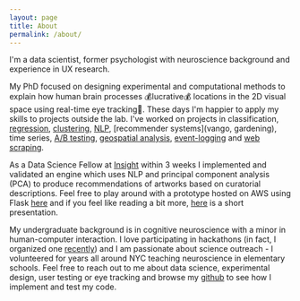 ```yaml
---
layout: page
title: About
permalink: /about/
---
```


I'm a data scientist, former psychologist with neuroscience background and experience in UX research.

My PhD focused on designing experimental and computational methods to explain how human brain processes 💰lucrative💰 locations in the 2D visual space using real-time eye tracking👀. These days I'm happier to apply my skills to projects outside the lab. I've worked on projects in classification, [regression](https://zuzannna.github.io/Healthy-Trees/), [clustering](https://zuzannna.github.io/Wikipedia-Users/), [NLP](https://zuzannna.github.io/VanGo/), [recommender systems](vango, gardening), time series, [A/B testing](https://zuzannna.github.io/ETL/), [geospatial analysis](https://zuzannna.github.io/Giving-Tuesday/), [event-logging](https://zuzannna.github.io/Wikipedia-Users/) and [web scraping](https://zuzannna.github.io/VanGo/).

As a Data Science Fellow at [Insight](http://insightdatascience.com) within 3 weeks I implemented and validated an engine which uses NLP and principal component analysis (PCA) to produce recommendations of artworks based on curatorial descriptions. Feel free to play around with a prototype hosted on AWS using Flask [here](http://vango.hopto.org) and if you feel like reading a bit more, [here](https://www.slideshare.net/ZuzannaKyszejko/zuzannaklyszejkovango) is a short presentation.

My undergraduate background is in cognitive neuroscience with a minor in human-computer interaction. I love participating in hackathons (in fact, I organized one [recently](wimldsdatadive.com/hackathons/2)) and I am passionate about science outreach - I volunteered for years all around NYC teaching neuroscience in elementary schools. Feel free to reach out to me about data science, experimental design, user testing or eye tracking and browse my [github](https://github.com/zuzannna) to see how I implement and test my code.
